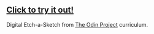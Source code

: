 ## [Click to try it out!](https://nbirne.github.io/etch-a-sketch/)

Digital Etch-a-Sketch from [The Odin Project](https://www.theodinproject.com/courses/foundations/lessons/etch-a-sketch-project) curriculum.
